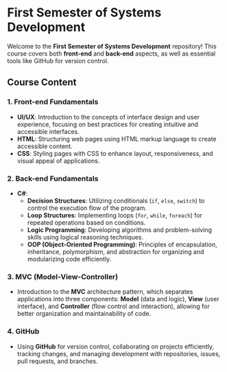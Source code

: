 # First Semester of Systems Development

Welcome to the **First Semester of Systems Development** repository! This course covers both **front-end** and **back-end** aspects, as well as essential tools like GitHub for version control.

## Course Content

### 1. Front-end Fundamentals
- **UI/UX**: Introduction to the concepts of interface design and user experience, focusing on best practices for creating intuitive and accessible interfaces.
- **HTML**: Structuring web pages using HTML markup language to create accessible content.
- **CSS**: Styling pages with CSS to enhance layout, responsiveness, and visual appeal of applications.

### 2. Back-end Fundamentals
- **C#**:
    - **Decision Structures**: Utilizing conditionals (`if`, `else`, `switch`) to control the execution flow of the program.
    - **Loop Structures**: Implementing loops (`for`, `while`, `foreach`) for repeated operations based on conditions.
    - **Logic Programming**: Developing algorithms and problem-solving skills using logical reasoning techniques.
    - **OOP (Object-Oriented Programming)**: Principles of encapsulation, inheritance, polymorphism, and abstraction for organizing and modularizing code efficiently.

### 3. MVC (Model-View-Controller)
- Introduction to the **MVC** architecture pattern, which separates applications into three components: **Model** (data and logic), **View** (user interface), and **Controller** (flow control and interaction), allowing for better organization and maintainability of code.

### 4. GitHub
- Using **GitHub** for version control, collaborating on projects efficiently, tracking changes, and managing development with repositories, issues, pull requests, and branches.
